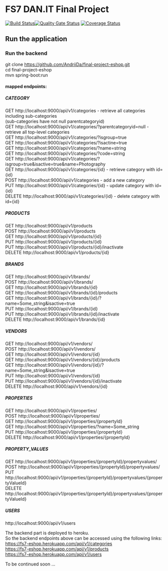 # FS7 DAN.IT Final Project
[![Build Status](https://travis-ci.com/AndriiDa/final-project-eshop.svg?branch=master)](https://travis-ci.com/AndriiDa/final-project-eshop)[![Quality Gate Status](https://sonarcloud.io/api/project_badges/measure?project=fs7-final-project&metric=alert_status)](https://sonarcloud.io/dashboard?id=fs7-final-project)
[![Coverage Status](https://coveralls.io/repos/github/AndriiDa/final-project-eshop/badge.svg?branch=master)](https://coveralls.io/github/AndriiDa/final-project-eshop?branch=master)

## Run the application

### Run the backend
git clone https://github.com/AndriiDa/final-project-eshop.git  
cd final-project-eshop  
mvn spring-boot:run  

#### mapped endpoints:  
##### CATEGORY  
GET http://localhost:9000/api/v1/categories - retrieve all categories including sub-categories  
(sub-categories have not null parentcategoryid)  
GET http://localhost:9000/api/v1/categories/?parentcategoryid=null - retrieve all top-level categories  
GET http://localhost:9000/api/v1/categories/?isgroup=true  
GET http://localhost:9000/api/v1/categories/?isactine=true  
GET http://localhost:9000/api/v1/categories/?name=string  
GET http://localhost:9000/api/v1/categories/?code=string  
GET http://localhost:9000/api/v1/categories/?isgroup=true&isactive=true&name=Photography   
GET http://localhost:9000/api/v1/categories/{id} - retrieve category with id={id}  
POST http://localhost:9000/api/v1/categories - add a new category  
PUT http://localhost:9000/api/v1/categories/{id} - update category with id={id}  
DELETE http://localhost:9000/api/v1/categories/{id} - delete category with id={id}  

##### PRODUCTS  
GET http://localhost:9000/api/v1/products  
POST http://localhost:9000/api/v1/products  
GET http://localhost:9000/api/v1/products/{id}  
PUT http://localhost:9000/api/v1/products/{id}  
PUT http://localhost:9000/api/v1/products/{id}/inactivate  
DELETE http://localhost:9000/api/v1/products/{id}  

##### BRANDS  
GET http://localhost:9000/api/v1/brands/  
POST http://localhost:9000/api/v1/brands/  
GET http://localhost:9000/api/v1/brands/{id}  
GET http://localhost:9000/api/v1/brands/{id}/products  
GET http://localhost:9000/api/v1/brands/{id}/?name=Some_string&isactive=true  
PUT http://localhost:9000/api/v1/brands/{id}  
PUT http://localhost:9000/api/v1/brands/{id}/inactivate  
DELETE http://localhost:9000/api/v1/brands/{id}  

##### VENDORS    
GET http://localhost:9000/api/v1/vendors/  
POST http://localhost:9000/api/v1/vendors/  
GET http://localhost:9000/api/v1/vendors/{id}  
GET http://localhost:9000/api/v1/vendors/{id}/products  
GET http://localhost:9000/api/v1/vendors/{id}/?name=Some_string&isactive=true    
PUT http://localhost:9000/api/v1/vendors/{id}  
PUT http://localhost:9000/api/v1/vendors/{id}/inactivate  
DELETE http://localhost:9000/api/v1/vendors/{id}  

##### PROPERTIES  
GET http://localhost:9000/api/v1/properties/  
POST http://localhost:9000/api/v1/properties/  
GET http://localhost:9000/api/v1/properties/{propertyId}  
GET http://localhost:9000/api/v1/properties/?name=Some_string  
PUT http://localhost:9000/api/v1/properties/{propertyId}  
DELETE http://localhost:9000/api/v1/properties/{propertyId}  

##### PROPERTY_VALUES  
GET http://localhost:9000/api/v1/properties/{propertyId}/propertyvalues/  
POST http://localhost:9000/api/v1/properties/{propertyId}/propertyvalues/  
PUT http://localhost:9000/api/v1/properties/{propertyId}/propertyvalues/{propertyValueId}  
DELETE http://localhost:9000/api/v1/properties/{propertyId}/propertyvalues/{propertyValueId}  

##### USERS  
http://localhost:9000/api/v1/users  

The backend part is deployed to heroku.  
So the backend endpoints above can be accessed using the following links:  
https://fs7-eshop.herokuapp.com/api/v1/categories  
https://fs7-eshop.herokuapp.com/api/v1/products  
https://fs7-eshop.herokuapp.com/api/v1/users  

To be continued soon ...  
